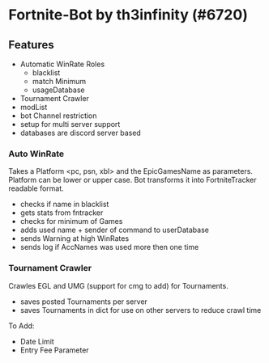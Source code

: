 # Fortnite-Bot by th3infinity (#6720)

## Features
* Automatic WinRate Roles
  * blacklist
  * match Minimum
  * usageDatabase
* Tournament Crawler
* modList
* bot Channel restriction
* setup for multi server support
* databases are discord server based

### Auto WinRate
Takes a Platform <pc, psn, xbl> and the EpicGamesName as parameters. Platform can be lower or upper case. Bot transforms it into 
FortniteTracker readable format. 

* checks if name in blacklist
* gets stats from fntracker
* checks for minimum of Games
* adds used name + sender of command to userDatabase
* sends Warning at high WinRates
* sends log if AccNames was used more then one time

### Tournament Crawler
Crawles EGL and UMG (support for cmg to add) for Tournaments.

* saves posted Tournaments per server
* saves Tournaments in dict for use on other servers to reduce crawl time

To Add:
* Date Limit
* Entry Fee Parameter
